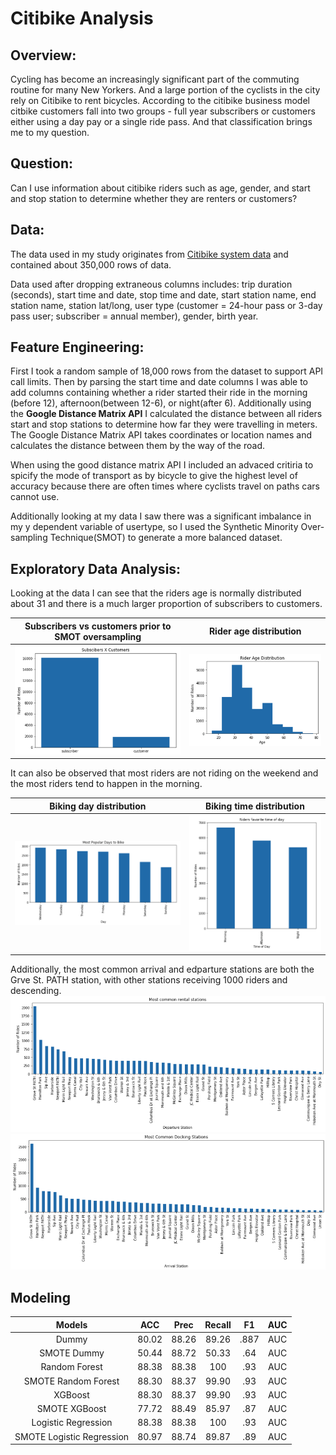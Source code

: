 # Citibike Analysis

## Overview:
Cycling has become an increasingly significant part of the commuting routine for many New Yorkers. And a large portion of the cyclists in the city rely on Citibike to rent bicycles. According to the citibike business model citbike customers fall into two groups - full year subscribers or customers either using a day pay or a single ride pass. And that classification brings me to my question. 

## Question:
Can I use information about citibike riders such as age, gender, and start and stop station to determine whether they are renters or customers?

## Data:
The data used in my study originates from [Citibike system data](https://www.citibikenyc.com/system-data) and contained about 350,000 rows of data. 

Data used after dropping extraneous columns includes: trip duration (seconds), start time and date, stop time and date, start station name, end station name, station lat/long, user type (customer = 24-hour pass or 3-day pass user; subscriber = annual member), gender, birth year. 

## Feature Engineering:

First I took a random sample of 18,000 rows from the dataset to support API call limits. Then by parsing the start time and date columns I was able to add columns containing whether a rider started their ride in the morning (before 12), afternoon(between 12-6), or night(after 6). Additionally using the **Google Distance Matrix API** I calculated the distance between all riders start and stop stations to determine how far they were travelling in meters. The Google Distance Matrix API takes coordinates or location names and calculates the distance between them by the way of the road. 

When using the good distance matrix API I included an advaced critiria to spicify the mode of transport as by bicycle to give the highest level of accuracy because there are often times where cyclists travel on paths cars cannot use. 

Additionally looking at my data I saw there was a significant imbalance in my y dependent variable of usertype, so I used the Synthetic Minority Over-sampling Technique(SMOT) to generate a more balanced dataset.  

## Exploratory Data Analysis:

Looking at the data I can see that the riders age is normally distributed about 31 and there is a much larger proportion of subscribers to customers.

Subscribers vs customers prior to SMOT oversampling           |  Rider age distribution    
:-------------------------:|:-------------------------:
![alt_text](graphs/customer_vs_subscribers.png)  | ![alt_text](graphs/age_distribution.png)

It can also be observed that most riders are not riding on the weekend and the most riders tend to happen in the morning. 

Biking day distribution              |  Biking time distribution    
:-------------------------:|:-------------------------:
![alt_text](graphs/biking_days.png)  | ![alt_text](graphs/biking_time.png)

Additionally, the most common arrival and edparture stations are both the Grve St. PATH station, with other stations receiving 1000 riders and descending.
![alt_text](graphs/rental_stations.png)
![alt_text](graphs/docking_stations.png)

## Modeling

Models     |  ACC |  Prec  | Recall  | F1  | AUC
:----------:|:-----------:|:-------------:|:-----------:|:---------:|:---------------:
Dummy     |  80.02 |  88.26  | 89.26  | .887  | AUC  
SMOTE Dummy     |  50.44 |  88.72  | 50.33  | .64  | AUC  
Random Forest     |  88.38 |  88.38  | 100  | .93  | AUC  
SMOTE Random Forest     |  88.30 |  88.37  | 99.90  | .93  | AUC  
XGBoost     |  88.30 |  88.37  | 99.90  | .93  | AUC  
SMOTE XGBoost     |  77.72 |  88.49  | 85.97  | .87  | AUC  
Logistic Regression     |  88.38 |  88.38  | 100  | .93  | AUC  
SMOTE Logistic Regression     |  80.97 |  88.74  | 89.87  | .89  | AUC  

